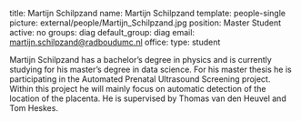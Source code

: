 title: Martijn Schilpzand
name: Martijn Schilpzand
template: people-single
picture: external/people/Martijn_Schilpzand.jpg
position: Master Student
active: no
groups: diag
default_group: diag
email: martijn.schilpzand@radboudumc.nl
office: 
type: student

Martijn Schilpzand has a bachelor’s degree in physics and is currently studying for his master’s degree in data science. For his master thesis he is participating in the Automated Prenatal Ultrasound Screening project. Within this project he will mainly focus on automatic detection of the location of the placenta. He is supervised by Thomas van den Heuvel and Tom Heskes.
